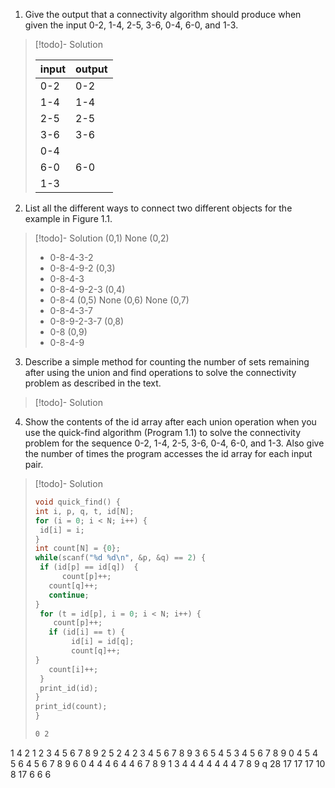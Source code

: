 1. Give the output that a connectivity algorithm should produce when
given the input 0-2, 1-4, 2-5, 3-6, 0-4, 6-0, and 1-3.

>[!todo]- Solution
>
> |input|output|
> |----|------|
> |0-2|0-2|
> |1-4| 1-4|
> |2-5|2-5|
> |3-6|3-6|
> |0-4| |
> |6-0| 6-0|
> |1-3||

2. List all the different ways to connect two different objects for the example in Figure 1.1.
>[!todo]- Solution
>  (0,1) None
>  (0,2) 
> - 0-8-4-3-2
> - 0-8-4-9-2
> (0,3)
> - 0-8-4-3
> - 0-8-4-9-2-3
> (0,4)
> - 0-8-4
> (0,5) None
> (0,6) None
> (0,7)
> - 0-8-4-3-7
> - 0-8-9-2-3-7
> (0,8)
> - 0-8
> (0,9)
> - 0-8-4-9

3. Describe a simple method for counting the number of sets remaining after using the union and find operations to solve the connectivity problem as described in the text.

>[!todo]- Solution
>  

4. Show the contents of the id array after each union operation when you use the quick-find algorithm (Program 1.1) to solve the connectivity problem for the sequence 0-2, 1-4, 2-5, 3-6, 0-4, 6-0, and 1-3. Also give the number of times the program accesses the id array for each input pair.
>[!todo]- Solution
>```c
>void quick_find() {
 > int i, p, q, t, id[N];
  >for (i = 0; i < N; i++) {
  >  id[i] = i;
  >}
  >int count[N] = {0};
  >while(scanf("%d %d\n", &p, &q) == 2) {
  >  if (id[p] == id[q])  {
  > 	  count[p]++;
   > 	count[q]++;
   > 	continue;
   > }
  >  for (t = id[p], i = 0; i < N; i++) {
  > 	count[p]++;
   > 	if (id[i] == t) {
  > 		id[i] = id[q];
  > 		count[q]++;
  >	}
  >    count[i]++;
  >  }
  >  print_id(id);
 > }
 > print_id(count);
>}
>```
>```bash
>0 2 
1 4
2 1 2 3 4 5 6 7 8 9 
2 5
2 4 2 3 4 5 6 7 8 9 
3 6
5 4 5 3 4 5 6 7 8 9 
0 4
5 4 5 6 4 5 6 7 8 9 
6 0
4 4 4 6 4 4 6 7 8 9 
1 3
4 4 4 4 4 4 4 7 8 9 
q
28 17 17 17 10 8 17 6 6 6 
>```
>






